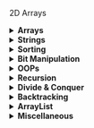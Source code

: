 2D Arrays

<details>
  <summary><strong>Arrays</strong></summary>

Arrays

</details>

<details>
  <summary><strong>Strings</strong></summary>

Strings

</details>

<details>
  <summary><strong>Sorting</strong></summary>

Sorting

</details>


<details>
  <summary><strong>Bit Manipulation</strong></summary>

Bit Manipulation

</details>

<details>
  <summary><strong>OOPs</strong></summary>

OOPs

</details>



<details>
  <summary><strong>Recursion</strong></summary>

  1. [problem 1](https://github.com/mohit1106/DSA-Java/blob/ef87b3a1914325f649b272bf27a277e57e352103/Recurrsion/pb1.java) - print numbers from n to 1
  2. [problem 2](https://github.com/mohit1106/DSA-Java/blob/226da130f9d34e513ee9248eff7cd232f90b1ce1/Recurrsion/pb2.java) - Print numbers from 1 to n
  3. [problem 3](https://github.com/mohit1106/DSA-Java/blob/226da130f9d34e513ee9248eff7cd232f90b1ce1/Recurrsion/pb3.java) - Factorial of number
  4. [problem 4](https://github.com/mohit1106/DSA-Java/blob/226da130f9d34e513ee9248eff7cd232f90b1ce1/Recurrsion/pb4.java) - Nth fibonacci number
  5. [problem 5](https://github.com/mohit1106/DSA-Java/blob/226da130f9d34e513ee9248eff7cd232f90b1ce1/Recurrsion/pb5.java) - array is sorted or not
  6. [problem 6](https://github.com/mohit1106/DSA-Java/blob/226da130f9d34e513ee9248eff7cd232f90b1ce1/Recurrsion/pb6.java) - first and last Occurrence
  7. [problem 7](https://github.com/mohit1106/DSA-Java/blob/226da130f9d34e513ee9248eff7cd232f90b1ce1/Recurrsion/pb7.java) - last Occurrence
  8. [problem 8](https://github.com/mohit1106/DSA-Java/blob/226da130f9d34e513ee9248eff7cd232f90b1ce1/Recurrsion/pb8.java) - printing x^n
  9. [problem 9](https://github.com/mohit1106/DSA-Java/blob/226da130f9d34e513ee9248eff7cd232f90b1ce1/Recurrsion/pb9.java) - Tiling Problem
  10. [problem 10](https://github.com/mohit1106/DSA-Java/blob/226da130f9d34e513ee9248eff7cd232f90b1ce1/Recurrsion/pb10.java) - Remove duplicates in String
  11. [problem 11](https://github.com/mohit1106/DSA-Java/blob/432ddba198fdd172bab2db6c851c083cc0fc2c16/Recurrsion/pb11.java) - Friends Pairing Problem
  12. [problem 12](https://github.com/mohit1106/DSA-Java/blob/1ed47bac60ea66f3c24703560d15e641b0658048/Recurrsion/pb12.java) - Binary Strings problem
  
</details>

<details>
  <summary><strong>Divide & Conquer</strong></summary>

  1. [problem 1](https://github.com/mohit1106/DSA-Java/blob/9494883d01839467331125cd42f5d382109f0f9f/Divide%20%26%20Conquer/pb1.java) - Merge Sort
  2. [problem 2](https://github.com/mohit1106/DSA-Java/blob/c0890c0e1d420f9635168d7d94649ed804aaabae/Divide%20%26%20Conquer/pb2.java) - Quick Sort
  3. [problem 3](https://github.com/mohit1106/DSA-Java/blob/f540328b1282bb18fed83a043b0f5ca5229b869c/Divide%20%26%20Conquer/pb3.java) - Search in Rotated Sorted Array

</details>

<details>
  <summary><strong>Backtracking</strong></summary>

  1. [problem 1](https://github.com/mohit1106/DSA-Java/blob/3fbb35bef30a91b435feca34c58d5d83a52de684/Backtracking/arrays.java) - Backtracking on Arrays
  2. [problem 2](https://github.com/mohit1106/DSA-Java/blob/3fbb35bef30a91b435feca34c58d5d83a52de684/Backtracking/subsets.java) - print all subsets of a given string
  3. [problem 3](https://github.com/mohit1106/DSA-Java/blob/3fbb35bef30a91b435feca34c58d5d83a52de684/Backtracking/permutations.java) - print all permutations of a string
  4. [problem 4](https://github.com/mohit1106/DSA-Java/blob/3fbb35bef30a91b435feca34c58d5d83a52de684/Backtracking/nQueens.java) - n queens simple version - ways to place n queens into n rows in a nXn board
  5. [problem 5](https://github.com/mohit1106/DSA-Java/blob/3fbb35bef30a91b435feca34c58d5d83a52de684/Backtracking/nQueensReal.java) - n queens - prints all the possible boards
  6. [problem 6](https://github.com/mohit1106/DSA-Java/blob/bce06672eec3cf0b349da727faca836dd600c694/Backtracking/nQueensWays.java) - n queens ways - count the total number of ways
  7. [problem 7](https://github.com/mohit1106/DSA-Java/blob/bce06672eec3cf0b349da727faca836dd600c694/Backtracking/nQueensExists.java) - n queens solution exists or not - print one solution
  8. [problem 8](https://github.com/mohit1106/DSA-Java/blob/a56e29740a67251170bc9670ca3b0fa49373c9bc/Backtracking/gridWays.java) - grid ways - ways to reach from (0, 0) to (n-1, m-1) in a nxm grid
  9. [problem 9](https://github.com/mohit1106/DSA-Java/blob/a56e29740a67251170bc9670ca3b0fa49373c9bc/Backtracking/sudoku.java) - Sudoku solver - complete a sudoku of 9X9 grid

</details>


<details>
  <summary><strong>ArrayList</strong></summary>

  1. [problem 1](https://github.com/mohit1106/DSA-Java/blob/55ec9c717f0967dde68a0ba2e903ef4bd55a01e8/ArrayList/waterContainer.java) - Container with most water
  2. [problem 2](https://github.com/mohit1106/DSA-Java/blob/55ec9c717f0967dde68a0ba2e903ef4bd55a01e8/ArrayList/pairSum1.java) - Pairsum - if any pair in sorted ArrayList has target sum
  3. [problem 3](https://github.com/mohit1106/DSA-Java/blob/55ec9c717f0967dde68a0ba2e903ef4bd55a01e8/ArrayList/pairSum2.java) - Pairsum 2 - find if any pair in a sorted and rotated arraylist has a target sum

</details>





<details>
  <summary><strong>Miscellaneous</strong></summary>

  1. [problem 1]() - Beautiful Array

</details>